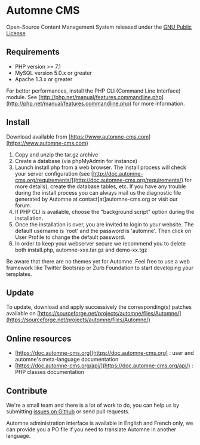 # Automne CMS

Open-Source Content Management System released under the [GNU Public License](https://github.com/textmate/textmate)

## Requirements

 - PHP version >= 7.1
 - MySQL version 5.0.x or greater
 - Apache 1.3.x or greater
	
For better performances, install the PHP CLI (Command Line Interface) module. See [http://php.net/manual/features.commandline.php](http://php.net/manual/features.commandline.php) for more information.

## Install

Download available from [https://www.automne-cms.com](https://www.automne-cms.com)

 1. Copy and unzip the tar.gz archive
 2. Create a database (via phpMyAdmin for instance)
 3. Launch install.php from a web browser. The install process will check your server configuration (see [http://doc.automne-cms.org/requirements/](http://doc.automne-cms.org/requirements/) for more details), create the database tables, etc.
	If you have any trouble during the install process you can always mail us the diagnostic file generated by Automne at contact[at]automne-cms.org or visit our forum.
 4. If PHP CLI is available, choose the "background script" option during the installation.
 5. Once the installation is over, you are invited to login to your website. The default username is 'root' and the password is 'automne'. Then click on User Profile to change the default password.
 6. In order to keep your webserver secure we recommend you to delete both install.php, automne-xxx.tar.gz and demo-xx.tgz

Be aware that there are no themes yet for Automne. Feel free to use a web framework like Twitter Bootsrap or Zurb Foundation to start developing your templates.
	
## Update
	
To update, download and apply successively the corresponding(s) patches available on [https://sourceforge.net/projects/automne/files/Automne/](https://sourceforge.net/projects/automne/files/Automne/)

## Online resources

 - [https://doc.automne-cms.org](https://doc.automne-cms.org) : user and automne's meta-language documentation
 - [https://doc.automne-cms.org/api/](https://doc.automne-cms.org/api/) : PHP classes documentation

## Contribute

We're a small team and there is a lot of work to do, you can help us by submitting [issues on Github](https://github.com/automne-cms/automne/issues) or send pull requests.

Automne administration interface is available in English and French only, we can provide you a PO file if you need to translate Automne in another language.

